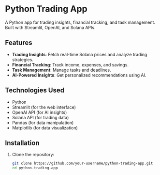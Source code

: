 # Python Trading App

A Python app for trading insights, financial tracking, and task management. Built with Streamlit, OpenAI, and Solana APIs.

## Features
- **Trading Insights**: Fetch real-time Solana prices and analyze trading strategies.
- **Financial Tracking**: Track income, expenses, and savings.
- **Task Management**: Manage tasks and deadlines.
- **AI-Powered Insights**: Get personalized recommendations using AI.

## Technologies Used
- Python
- Streamlit (for the web interface)
- OpenAI API (for AI insights)
- Solana API (for trading data)
- Pandas (for data manipulation)
- Matplotlib (for data visualization)

## Installation
1. Clone the repository:
   ```bash
   git clone https://github.com/your-username/python-trading-app.git
   cd python-trading-app
